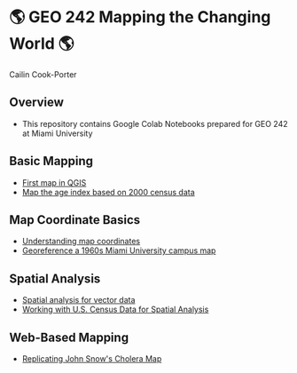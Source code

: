 # 🌎 GEO 242 Mapping the Changing World 🌎

Cailin Cook-Porter

## Overview
- This repository contains Google Colab Notebooks prepared for GEO 242 at Miami University

## Basic Mapping

  - [First map in QGIS](https://github.com/cookpoca/gis-project-portfolio-geo242/blob/main/Basic_Mapping/GEO242_Week_2_Assignment.ipynb)
  - [Map the age index based on 2000 census data](https://github.com/cookpoca/gis-project-portfolio-geo242/blob/main/Basic_Mapping/GEO242_Week_5_Assignment.ipynb)

## Map Coordinate Basics

- [Understanding map coordinates](https://github.com/cookpoca/gis-project-portfolio-geo242/blob/main/Map_Coordinate_Basics/GEO242_Week_3_Assignment.ipynb)
- [Georeference a 1960s Miami University campus map](https://github.com/cookpoca/gis-project-portfolio-geo242/blob/main/Map_Coordinate_Basics/GEO242_Week_4_Assignment.ipynb)

## Spatial Analysis

- [Spatial analysis for vector data](https://github.com/cookpoca/gis-project-portfolio-geo242/blob/main/Spatial_Analysis/GEO242_Week_10_Assignment.ipynb)
- [Working with U.S. Census Data for Spatial Analysis](https://github.com/cookpoca/gis-project-portfolio-geo242/blob/main/Spatial_Analysis/GEO242_Week_12_Assignment.ipynb)

## Web-Based Mapping
- [Replicating John Snow's Cholera Map](https://miamioh.maps.arcgis.com/apps/instant/sidebar/index.html?appid=23589e563cc24a76a2fd24da3224b6e2)
